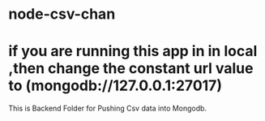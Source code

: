 # node-csv-chan
# if you are running this app in in local ,then change the constant url value to (mongodb://127.0.0.1:27017)
This is Backend Folder for Pushing Csv data into Mongodb.
